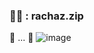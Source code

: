 
  
### 🧞‍♀️ : rachaz.zip
🐌 ... 🐌
![image](https://github.com/daily-pr/rachaz/assets/119282494/630e647b-117d-4a4b-9206-bca8194aa41f)

